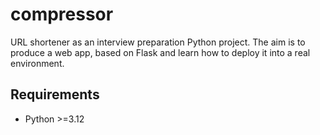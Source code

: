 # compressor

URL shortener as an interview preparation Python project. The aim is to produce a web app, based on Flask and learn
how to deploy it into a real environment.

## Requirements

* Python >=3.12

